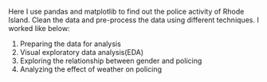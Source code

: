 Here I use pandas and matplotlib to find out the police activity of
Rhode Island. Clean the data and pre-process the data using different techniques. 
I worked like below: 

1. Preparing the data for analysis
2. Visual exploratory data analysis(EDA)
3. Exploring the relationship between gender and policing
4. Analyzing the effect of weather on policing
